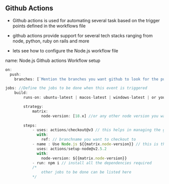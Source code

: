 ## Github Actions

- Github actions is used for automating several task based on the trigger points defined in the workflows file

- github actions provide support for several tech stacks ranging from node, python, ruby on rails and more

- lets see how to configure the Node.js workflow file

name: Node.js Github actions Workflow setup

```javascript
on:
  push:
    branches: [`Mention the branches you want github to look for the push actions`]

jobs: //Define the jobs to be done when this event is triggered
    build:
        runs-on: ubuntu-latest | macos-latest | windows-latest | or your own VM

        strategy:
            matrix:
                node-version: [18.x] //or any other node version you want
        
        steps:
            - uses: actions/checkout@v3 // this helps in managing the git branches
              with:
                ref: // branchname you want to checkout to
            - name : Use Node.js ${{matrix.node-version}} // this is the name shown as the process in the batch
              uses: actions/setup-node@v2.5.2
              with:
                node-version: ${{matrix.node-version}}
            - run: npm i // install all the dependencies required
            /*
                other jobs to be done can be listed here
            */

```
